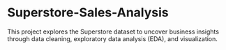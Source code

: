 # Superstore-Sales-Analysis
This project explores the Superstore dataset to uncover business insights through data cleaning, exploratory data analysis (EDA), and visualization.
